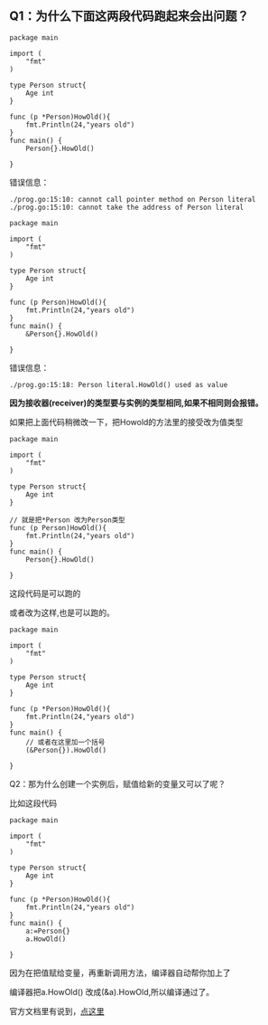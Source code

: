 ## Q1：为什么下面这两段代码跑起来会出问题？

```golang
package main

import (
	"fmt"
)

type Person struct{
	Age int
}

func (p *Person)HowOld(){
	fmt.Println(24,"years old")
}
func main() {
	Person{}.HowOld()
	
}
```

错误信息：
```
./prog.go:15:10: cannot call pointer method on Person literal
./prog.go:15:10: cannot take the address of Person literal
```

```golang
package main

import (
	"fmt"
)

type Person struct{
	Age int
}

func (p Person)HowOld(){
	fmt.Println(24,"years old")
}
func main() {
	&Person{}.HowOld()
	
}
```
错误信息：
```
./prog.go:15:18: Person literal.HowOld() used as value
```


**因为接收器(receiver)的类型要与实例的类型相同,如果不相同则会报错。**

如果把上面代码稍微改一下，把Howold的方法里的接受改为值类型

```golang
package main

import (
	"fmt"
)

type Person struct{
	Age int
}

// 就是把*Person 改为Person类型
func (p Person)HowOld(){
	fmt.Println(24,"years old")
}
func main() {
	Person{}.HowOld()
	
}
```

这段代码是可以跑的

或者改为这样,也是可以跑的。

```golang
package main

import (
	"fmt"
)

type Person struct{
	Age int
}

func (p *Person)HowOld(){
	fmt.Println(24,"years old")
}
func main() {
	// 或者在这里加一个括号
	(&Person{}).HowOld()
	
}
```


Q2：那为什么创建一个实例后，赋值给新的变量又可以了呢？

比如这段代码

```golang
package main

import (
	"fmt"
)

type Person struct{
	Age int
}

func (p *Person)HowOld(){
	fmt.Println(24,"years old")
}
func main() {
	a:=Person{}
	a.HowOld()
	
}
```

因为在把值赋给变量，再重新调用方法，编译器自动帮你加上了

编译器把a.HowOld() 改成(&a).HowOld,所以编译通过了。

官方文档里有说到，[点这里](https://tour.golang.org/methods/6)
